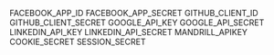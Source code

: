 FACEBOOK_APP_ID
FACEBOOK_APP_SECRET
GITHUB_CLIENT_ID
GITHUB_CLIENT_SECRET
GOOGLE_API_KEY
GOOGLE_API_SECRET
LINKEDIN_API_KEY
LINKEDIN_API_SECRET
MANDRILL_APIKEY
COOKIE_SECRET
SESSION_SECRET
